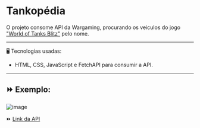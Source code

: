# Tankopédia 
O projeto consome API da Wargaming, procurando os veiculos do jogo ["World of Tanks Blitz"](https://store.steampowered.com/app/444200/World_of_Tanks_Blitz/) pelo nome. <br>
___
🖥️ Tecnologias usadas:
 - HTML, CSS, JavaScript e FetchAPI para consumir a API.
___
## ⏩ Exemplo:

![image](https://github.com/user-attachments/assets/28d83b09-e4a6-4371-95ae-e80237c1820b)


⏩ [Link da API](https://developers.wargaming.net/documentation/guide/getting-started/)

